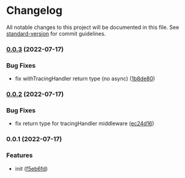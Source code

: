 # Changelog

All notable changes to this project will be documented in this file. See [standard-version](https://github.com/conventional-changelog/standard-version) for commit guidelines.

### [0.0.3](https://github.com/grapherjs/nextjs-grapherjs/compare/v0.0.2...v0.0.3) (2022-07-17)


### Bug Fixes

* fix withTracingHandler return type (no async) ([1b8de80](https://github.com/grapherjs/nextjs-grapherjs/commit/1b8de80c587f4e3c96f1a725bba04820c35b544a))

### [0.0.2](https://github.com/grapherjs/nextjs-grapherjs/compare/v0.0.1...v0.0.2) (2022-07-17)


### Bug Fixes

* fix return type for tracingHandler middleware ([ec24d16](https://github.com/grapherjs/nextjs-grapherjs/commit/ec24d167726f53a0df02fb4d83b00f22c52b22f2))

### 0.0.1 (2022-07-17)


### Features

* init ([f5eb6fd](https://github.com/grapherjs/nextjs-grapherjs/commit/f5eb6fd4149cee9b3d30fb8a7596c9c83b68641f))
